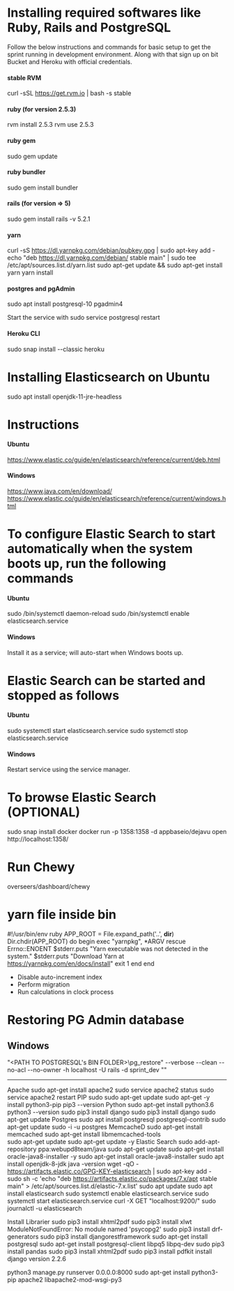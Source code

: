 # Installing required softwares like Ruby, Rails and PostgreSQL 
Follow the below instructions and commands for basic setup to get the sprint running in development environment. Along with that sign up on bit Bucket and Heroku with official credentials.

#### stable RVM 
curl -sSL https://get.rvm.io | bash -s stable
#### ruby (for version 2.5.3)
rvm install 2.5.3
rvm use 2.5.3

#### ruby gem
sudo gem update

#### ruby bundler
sudo gem install bundler

#### rails (for version => 5)
sudo gem install rails -v 5.2.1

#### yarn
curl -sS https://dl.yarnpkg.com/debian/pubkey.gpg | sudo apt-key add -
echo "deb https://dl.yarnpkg.com/debian/ stable main" | sudo tee /etc/apt/sources.list.d/yarn.list
sudo apt-get update && sudo apt-get install yarn
yarn install

#### postgres and pgAdmin
sudo apt install postgresql-10 pgadmin4

Start the service with sudo service postgresql restart
#### Heroku CLI 
sudo snap install --classic heroku

# Installing Elasticsearch on Ubuntu
sudo apt install openjdk-11-jre-headless

# Instructions
#### Ubuntu
https://www.elastic.co/guide/en/elasticsearch/reference/current/deb.html

#### Windows
https://www.java.com/en/download/
https://www.elastic.co/guide/en/elasticsearch/reference/current/windows.html

# To configure Elastic Search to start automatically when the system boots up, run the following commands
#### Ubuntu
sudo /bin/systemctl daemon-reload
sudo /bin/systemctl enable elasticsearch.service

#### Windows
Install it as a service; will auto-start when Windows boots up.

# Elastic Search can be started and stopped as follows
#### Ubuntu
sudo systemctl start elasticsearch.service
sudo systemctl stop elasticsearch.service

#### Windows
Restart service using the service manager.

# To browse Elastic Search (OPTIONAL)
sudo snap install docker
docker run -p 1358:1358 -d appbaseio/dejavu
open http://localhost:1358/

# Run Chewy
overseers/dashboard/chewy

# yarn file inside bin
#!/usr/bin/env ruby
APP_ROOT = File.expand_path('..', __dir__)
Dir.chdir(APP_ROOT) do
  begin
    exec "yarnpkg", *ARGV
  rescue Errno::ENOENT
    $stderr.puts "Yarn executable was not detected in the system."
    $stderr.puts "Download Yarn at https://yarnpkg.com/en/docs/install"
    exit 1
  end
end

- Disable auto-increment index
- Perform migration
- Run calculations in clock process


# Restoring PG Admin database
## Windows
"<PATH TO POSTGRESQL's BIN FOLDER>\pg_restore" --verbose --clean --no-acl --no-owner -h localhost -U rails -d sprint_dev "<PATH TO DUMP>"
  
  ---------------------------------------------------------------------------
  Apache
sudo apt-get install apache2
sudo service apache2 status
sudo service apache2 restart
PIP
sudo sudo apt-get update
sudo apt-get -y install python3-pip
pip3 --version
Python
sudo apt-get install python3.6
python3 --version
sudo pip3 install django
sudo pip3 install django
sudo apt-get update
Postgres
   sudo apt install postgresql postgresql-contrib 
   sudo apt-get update
   sudo -i -u postgres
MemcacheD
   sudo apt-get install memcached
   sudo apt-get install libmemcached-tools  
   sudo apt-get update
   sudo apt-get update -y
Elastic Search
   sudo add-apt-repository ppa:webupd8team/java
   sudo apt-get update
   sudo apt-get install oracle-java8-installer -y
   sudo apt-get install oracle-java8-installer
   sudo apt install openjdk-8-jdk
   java -version
   wget -qO - https://artifacts.elastic.co/GPG-KEY-elasticsearch | sudo apt-key add -
   sudo sh -c 'echo "deb https://artifacts.elastic.co/packages/7.x/apt stable main" > /etc/apt/sources.list.d/elastic-7.x.list'
   sudo apt update
   sudo apt install elasticsearch
   sudo systemctl enable elasticsearch.service
   sudo systemctl start elasticsearch.service
   curl -X GET "localhost:9200/"
   sudo journalctl -u elasticsearch



Install Librarier
sudo pip3 install xhtml2pdf
sudo pip3 install xlwt
ModuleNotFoundError: No module named 'psycopg2'
sudo pip3 install drf-generators
sudo pip3 install djangorestframework
sudo apt-get install postgresql
sudo apt-get install postgresql-client libpq5 libpq-dev
sudo pip3 install pandas
sudo pip3 install xhtml2pdf
sudo pip3 install pdfkit
install django version 2.2.6

python3 manage.py runserver 0.0.0.0:8000
sudo apt-get install python3-pip apache2 libapache2-mod-wsgi-py3

